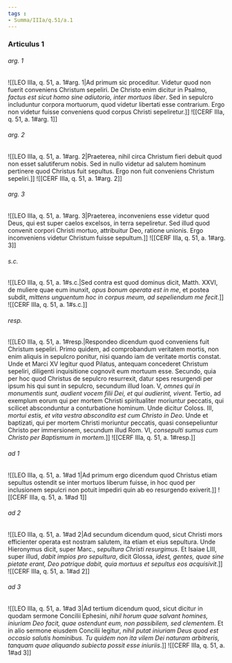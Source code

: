```yaml
---
tags : 
- Summa/IIIa/q.51/a.1
---
```


### Articulus 1

###### arg. 1
![[LEO IIIa, q. 51, a. 1#arg. 1|Ad primum sic proceditur. Videtur quod non fuerit conveniens Christum sepeliri. De Christo enim dicitur in Psalmo, *factus est sicut homo sine adiutorio, inter mortuos liber*. Sed in sepulcro includuntur corpora mortuorum, quod videtur libertati esse contrarium. Ergo non videtur fuisse conveniens quod corpus Christi sepeliretur.]]
![[CERF IIIa, q. 51, a. 1#arg. 1]]

###### arg. 2
![[LEO IIIa, q. 51, a. 1#arg. 2|Praeterea, nihil circa Christum fieri debuit quod non esset salutiferum nobis. Sed in nullo videtur ad salutem hominum pertinere quod Christus fuit sepultus. Ergo non fuit conveniens Christum sepeliri.]]
![[CERF IIIa, q. 51, a. 1#arg. 2]]

###### arg. 3
![[LEO IIIa, q. 51, a. 1#arg. 3|Praeterea, inconveniens esse videtur quod Deus, qui est super caelos excelsos, in terra sepeliretur. Sed illud quod convenit corpori Christi mortuo, attribuitur Deo, ratione unionis. Ergo inconveniens videtur Christum fuisse sepultum.]]
![[CERF IIIa, q. 51, a. 1#arg. 3]]

###### s.c.
![[LEO IIIa, q. 51, a. 1#s.c.|Sed contra est quod dominus dicit, Matth. XXVI, de muliere quae eum inunxit, *opus bonum operata est in me*, et postea subdit, *mittens unguentum hoc in corpus meum, ad sepeliendum me fecit*.]]
![[CERF IIIa, q. 51, a. 1#s.c.]]

###### resp.
![[LEO IIIa, q. 51, a. 1#resp.|Respondeo dicendum quod conveniens fuit Christum sepeliri. Primo quidem, ad comprobandum veritatem mortis, non enim aliquis in sepulcro ponitur, nisi quando iam de veritate mortis constat. Unde et Marci XV legitur quod Pilatus, antequam concederet Christum sepeliri, diligenti inquisitione cognovit eum mortuum esse. Secundo, quia per hoc quod Christus de sepulcro resurrexit, datur spes resurgendi per ipsum his qui sunt in sepulcro, secundum illud Ioan. V, *omnes qui in monumentis sunt, audient vocem filii Dei, et qui audierint, vivent*. Tertio, ad exemplum eorum qui per mortem Christi spiritualiter moriuntur peccatis, qui scilicet absconduntur a conturbatione hominum. Unde dicitur Coloss. III, *mortui estis, et vita vestra abscondita est cum Christo in Deo*. Unde et baptizati, qui per mortem Christi moriuntur peccatis, quasi consepeliuntur Christo per immersionem, secundum illud Rom. VI, *consepulti sumus cum Christo per Baptismum in mortem*.]]
![[CERF IIIa, q. 51, a. 1#resp.]]

###### ad 1
![[LEO IIIa, q. 51, a. 1#ad 1|Ad primum ergo dicendum quod Christus etiam sepultus ostendit se inter mortuos liberum fuisse, in hoc quod per inclusionem sepulcri non potuit impediri quin ab eo resurgendo exiverit.]]
![[CERF IIIa, q. 51, a. 1#ad 1]]

###### ad 2
![[LEO IIIa, q. 51, a. 1#ad 2|Ad secundum dicendum quod, sicut Christi mors efficienter operata est nostram salutem, ita etiam et eius sepultura. Unde Hieronymus dicit, super Marc., *sepultura Christi resurgimus*. Et Isaiae LIII, super illud, *dabit impios pro sepultura*, dicit Glossa, *idest, gentes, quae sine pietate erant, Deo patrique dabit, quia mortuus et sepultus eos acquisivit*.]]
![[CERF IIIa, q. 51, a. 1#ad 2]]

###### ad 3
![[LEO IIIa, q. 51, a. 1#ad 3|Ad tertium dicendum quod, sicut dicitur in quodam sermone Concilii Ephesini, *nihil horum quae salvant homines, iniuriam Deo facit, quae ostendunt eum, non passibilem, sed clementem*. Et in alio sermone eiusdem Concilii legitur, *nihil putat iniuriam Deus quod est occasio salutis hominibus. Tu quidem non ita vilem Dei naturam arbitreris, tanquam quae aliquando subiecta possit esse iniuriis*.]]
![[CERF IIIa, q. 51, a. 1#ad 3]]

